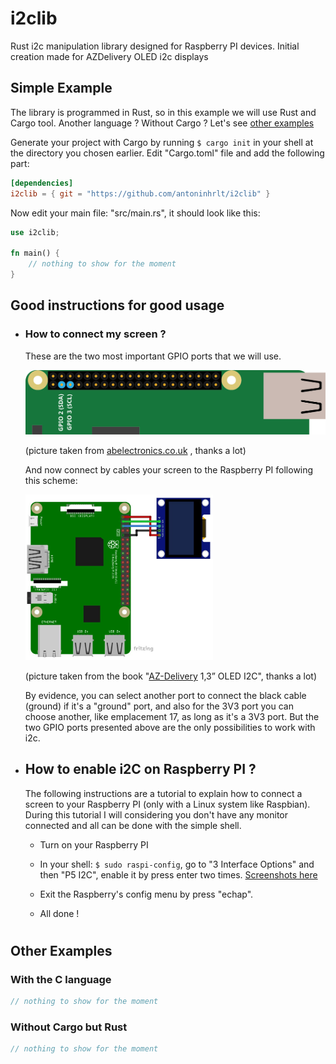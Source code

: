 # i2clib
Rust i2c manipulation library designed for Raspberry PI devices. Initial 
creation made for AZDelivery OLED i2c displays

## Simple Example
The library is programmed in Rust, so in this example we will use Rust and Cargo
tool. Another language ? Without Cargo ? Let's see 
[other examples](#other-examples)

Generate your project with Cargo by running `$ cargo init` in your shell at the
directory you chosen earlier.
Edit "Cargo.toml" file and add the following part:
```toml
[dependencies]
i2clib = { git = "https://github.com/antoninhrlt/i2clib" }
```

Now edit your main file: "src/main.rs", it should look like this:
```rust
use i2clib;

fn main() {
    // nothing to show for the moment
}
```


## Good instructions for good usage

- ### How to connect my screen ?
    These are the two most important GPIO ports that we will use.

    <img src="share/i2c-port.svg"> 

    (picture taken from [abelectronics.co.uk](https://www.abelectronics.co.uk/kb/article/1/i2c-part-2---enabling-i-c-on-the-raspberry-pi)
    , thanks a lot)

    And now connect by cables your screen to the Raspberry PI following this 
    scheme: 

    <img src="share/screen-port.png" width="300"> 

    (picture taken from the book "[AZ-Delivery](https://www.az-delivery.de/fr) 1,3”
    OLED I2C", thanks a lot)

    By evidence, you can select another port to connect the black cable 
    (ground) if it's a "ground" port, and also for the 3V3 port you can choose
    another, like emplacement 17, as long as it's a 3V3 port. 
    But the two GPIO ports presented above are the only possibilities to work 
    with i2c.

- ## How to enable i2C on Raspberry PI ?
    The following instructions are a tutorial to explain how to connect a screen
    to your Raspberry PI (only with a Linux system like Raspbian). During this
    tutorial I will considering you don't have any monitor connected and all can 
    be done with the simple shell.
    - Turn on your Raspberry PI
    - In your shell: `$ sudo raspi-config`, go to "3 Interface Options" and then
    "P5  I2C", enable it by press enter two times. [Screenshots here](share/)

    - Exit the Raspberry's config menu by press "echap".
    - All done !

# 

## Other Examples
### With the C language
```c
// nothing to show for the moment
```

### Without Cargo but Rust
```rust
// nothing to show for the moment
```